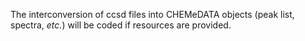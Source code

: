 The interconversion of ccsd files into CHEMeDATA objects (peak list, spectra, *etc.*) will be coded if resources are provided.